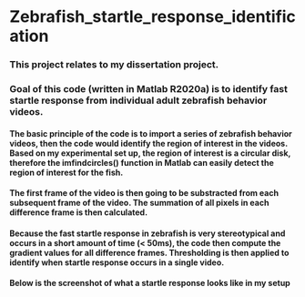 # Zebrafish_startle_response_identification

### This project relates to my dissertation project. 

### Goal of this code (written in Matlab R2020a) is to identify fast startle response from individual adult zebrafish behavior videos. 

#### The basic principle of the code is to import a series of zebrafish behavior videos, then the code would identify the region of interest in the videos. Based on my experimental set up, the region of interest is a circular disk, therefore the imfindcircles() function in Matlab can easily detect the region of interest for the fish. 

#### The first frame of the video is then going to be substracted from each subsequent frame of the video. The summation of all pixels in each difference frame is then calculated. 

#### Because the fast startle response in zebrafish is very stereotypical and occurs in a short amount of time (< 50ms), the code then compute the gradient values for all difference frames. Thresholding is then applied to identify when startle response occurs in a single video. 

#### Below is the screenshot of what a startle response looks like in my setup 


